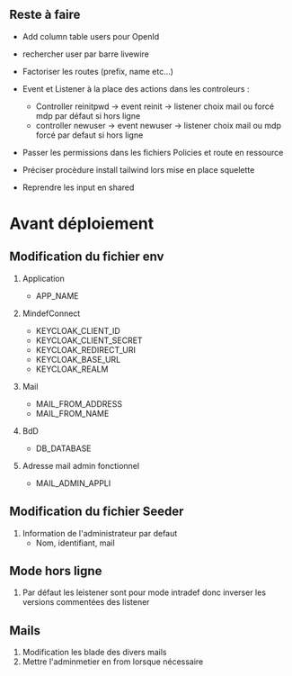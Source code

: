 ## Reste à faire
- Add column table users pour OpenId

- rechercher user par barre livewire

- Factoriser les routes (prefix, name etc...)

- Event et Listener à la place des actions dans les controleurs :
	- Controller reinitpwd -> event reinit -> listener choix mail ou forcé mdp par défaut si hors ligne
	- controller newuser -> event newuser -> listener choix mail ou mdp forcé par defaut si hors ligne

- Passer les permissions dans les fichiers Policies et route en ressource

- Préciser procèdure install tailwind lors mise en place squelette

- Reprendre les input en shared

# Avant déploiement

## Modification du fichier env

1. Application
    - APP_NAME  

2. MindefConnect
    - KEYCLOAK_CLIENT_ID
    - KEYCLOAK_CLIENT_SECRET
    - KEYCLOAK_REDIRECT_URI
    - KEYCLOAK_BASE_URL
    - KEYCLOAK_REALM

3. Mail
    - MAIL_FROM_ADDRESS
    - MAIL_FROM_NAME

4. BdD
    - DB_DATABASE

5. Adresse mail admin fonctionnel
    - MAIL_ADMIN_APPLI

## Modification du fichier Seeder

1. Information de l'administrateur par defaut
    - Nom, identifiant, mail

## Mode hors ligne

1. Par défaut les leistener sont pour mode intradef donc inverser les versions commentées des listener

## Mails

1. Modification les blade des divers mails
2. Mettre l'adminmetier en from lorsque nécessaire
